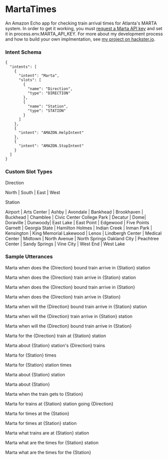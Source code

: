 # MartaTimes
An Amazon Echo app for checking train arrival times for Atlanta's MARTA system. In order to get it working, you must [request a Marta API key](http://www.itsmarta.com/developers/registrationform-rtt.aspx) and set it in process.env.MARTA_API_KEY. For more about my development process and how to build your own implmentation, see [my project on hackster.io](https://www.hackster.io/ckirksey/train-times-for-amazon-alexa-skill-df2984).

### Intent Schema
```
{
  "intents": [
    {
      "intent": "Marta",
      "slots": [
        {
          "name": "Direction",
          "type": "DIRECTION"
        },
        {
          "name": "Station",
          "type": "STATION"
        }
      ]
    },
    {
      "intent": "AMAZON.HelpIntent"
    },
    {
      "intent": "AMAZON.StopIntent"
    }
  ]
}
```
### Custom Slot Types
Direction

North | South | East | West

Station

Airport | Arts Center | Ashby | Avondale | Bankhead | Brookhaven | Buckhead | Chamblee | Civic Center 
College Park | Decatur | Dome| Doraville | Dunwoody| East Lake | East Point | Edgewood | Five Points 
Garnett | Georgia State | Hamilton Holmes | Indian Creek | Inman Park | Kensington | King Memorial 
Lakewood | Lenox | Lindbergh Center | Medical Center | Midtown | North Avenue | North Springs 
Oakland City | Peachtree Center | Sandy Springs | Vine City | West End | West Lake 

### Sample Utterances
Marta when does the {Direction} bound train arrive in {Station} station

Marta when does the {Direction} train arrive in {Station} station

Marta when does the {Direction} bound train arrive in {Station}

Marta when does the {Direction} train arrive in {Station}

Marta when will the {Direction} bound train arrive in {Station} station

Marta when will the {Direction} train arrive in {Station} station

Marta when will the {Direction} bound train arrive in {Station}

Marta for the {Direction} train at {Station} station

Marta about {Station} station's {Direction} trains

Marta for {Station} times

Marta for {Station} station times

Marta about {Station} station

Marta about {Station}

Marta when the train gets to {Station}

Marta for trains at {Station} station going {Direction}

Marta for times at the {Station}

Marta for times at {Station} station

Marta what trains are at {Station} station

Marta what are the times for {Station} station

Marta what are the times for the {Station}

